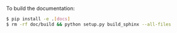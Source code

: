 
To build the documentation:

```bash
$ pip install -e .[docs]
$ rm -rf doc/build && python setup.py build_sphinx --all-files

```

